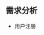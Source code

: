 ## 需求分析
- 用户注册


<!--stackedit_data:
eyJoaXN0b3J5IjpbLTQwNDE5MDY1NiwtNzM2MjE3MjU2LC0xOT
AxMzExNzg2LDM0NzgwOTQ0NiwtNTU3MzYzNTldfQ==
-->